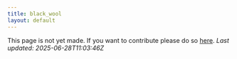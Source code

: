 ```yaml
---
title: black_wool
layout: default
---
```


This page is not yet made. If you want to contribute please do so [here](https://github.com/CrazyH2/Bigstone/blob/wiki/components/black_wool.md).
_Last updated: 2025-06-28T11:03:46Z_
